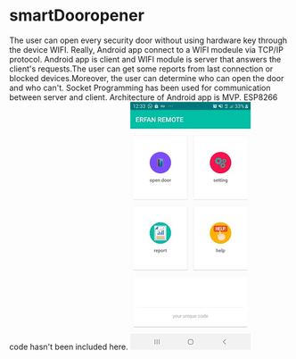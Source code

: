 # smartDooropener
The user can open every security door without using hardware key through the device WIFI. Really, Android app connect to a WIFI modeule via TCP/IP protocol. Android app is client and WIFI module is server that answers the client's requests.The user can get some reports from last connection or blocked devices.Moreover, the user can determine who can open the door and who can't.
Socket Programming has been used for communication between server and client.
Architecture of Android app is MVP.
ESP8266 code hasn't been included here.
![Screenshot Dark](remote3.jpg) 
